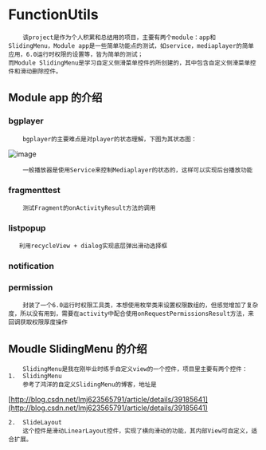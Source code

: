 # FunctionUtils
        该project是作为个人积累和总结用的项目，主要有两个module：app和SlidingMenu，Module app是一些简单功能点的测试，如service，mediaplayer的简单应用，6.0运行时权限的设置等，皆为简单的测试；
    而Module SlidingMenu是学习自定义侧滑菜单控件的所创建的，其中包含自定义侧滑菜单控件和滑动删除控件。
## Module app 的介绍
### bgplayer
        bgplayer的主要难点是对player的状态理解，下图为其状态图：
![image](https://github.com/FunctionUtils/picture/mediaplayer_state.gif)

        一般播放器是使用Service来控制Mediaplayer的状态的，这样可以实现后台播放功能
### fragmenttest
        测试Fragment的onActivityResult方法的调用
### listpopup
       利用recycleView + dialog实现底层弹出滑动选择框
### notification
### permission
        封装了一个6.0运行时权限工具类，本想使用枚举类来设置权限数组的，但感觉增加了复杂度，所以没有用到，需要在activity中配合使用onRequestPermissionsResult方法，来回调获取权限厚度操作
## Moudle SlidingMenu 的介绍
        SlidingMenu是我在刚毕业时练手自定义view的一个控件，项目里主要有两个控件：
    1.  SlidingMenu
        参考了鸿洋的自定义SlidingMenu的博客，地址是
[http://blog.csdn.net/lmj623565791/article/details/39185641](http://blog.csdn.net/lmj623565791/article/details/39185641)

    2.  SlideLayout
        这个控件是滑动LinearLayout控件，实现了横向滑动的功能，其内部View可自定义，适合扩展。